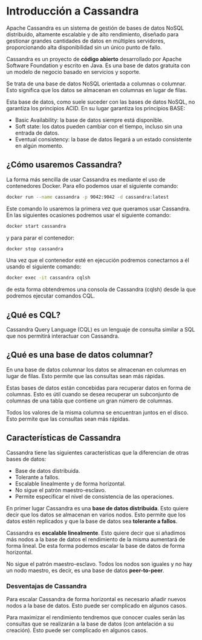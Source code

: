 # Introducción a Cassandra

Apache Cassandra es un sistema de gestión de bases de datos NoSQL distribuido, altamente escalable y de alto rendimiento, diseñado para gestionar grandes cantidades de datos en múltiples servidores, proporcionando alta disponibilidad sin un único punto de fallo.

Cassandra es un proyecto de **código abierto** desarrollado por Apache Software Foundation y escrito en Java. Es una base de datos gratuita con un modelo de negocio basado en servicios y soporte.

Se trata de una base de datos NoSQL orientada a columnas o columnar. Esto significa que los datos se almacenan en columnas en lugar de filas.

Esta base de datos, como suele suceder con las bases de datos NoSQL, no garantiza los principios ACID. En su lugar garantiza los principios BASE:

* Basic Availability: la base de datos siempre está disponible.
* Soft state: los datos pueden cambiar con el tiempo, incluso sin una entrada de datos.
* Eventual consistency: la base de datos llegará a un estado consistente en algún momento.

## ¿Cómo usaremos Cassandra?

La forma más sencilla de usar Cassandra es mediante el uso de contenedores Docker. Para ello podemos usar el siguiente comando:

```bash
docker run --name cassandra -p 9042:9042 -d cassandra:latest
```

Este comando lo usaremos la primera vez que queramos usar Cassandra. En las siguientes ocasiones podremos usar el siguiente comando:

```bash
docker start cassandra
```

y para parar el contenedor:

```bash
docker stop cassandra
```

Una vez que el contenedor esté en ejecución podremos conectarnos a él usando el siguiente comando:

```bash
docker exec -it cassandra cqlsh
```

de esta forma obtendremos una consola de Cassandra (cqlsh) desde la que podremos ejecutar comandos CQL.

## ¿Qué es CQL?

Cassandra Query Language (CQL) es un lenguaje de consulta similar a SQL que nos permitirá interactuar con Cassandra.

## ¿Qué es una base de datos columnar?

En una base de datos columnar los datos se almacenan en columnas en lugar de filas. Esto permite que las consultas sean más rápidas.

Estas bases de datos están concebidas para recuperar datos en forma de columnas. Esto es útil cuando se desea recuperar un subconjunto de columnas de una tabla que contiene un gran número de columnas.

Todos los valores de la misma columna se encuentran juntos en el disco. Esto permite que las consultas sean más rápidas.

## Características de Cassandra

Cassandra tiene las siguientes características que la diferencian de otras bases de datos:

* Base de datos distribuida.
* Tolerante a fallos.
* Escalable linealmente y de forma horizontal.
* No sigue el patrón maestro-esclavo.
* Permite especificar el nivel de consistencia de las operaciones.

En primer lugar Cassandra es una **base de datos distribuida**. Esto quiere decir que los datos se almacenan en varios nodos. Esto permite que los datos estén replicados y que la base de datos sea **tolerante a fallos**.

Cassandra es **escalable linealmente**. Esto quiere decir que si añadimos más nodos a la base de datos el rendimiento de la misma aumentará de forma lineal. De esta forma podemos escalar la base de datos de forma horizontal.

No sigue el patrón maestro-esclavo. Todos los nodos son iguales y no hay un nodo maestro, es decir, es una base de datos **peer-to-peer**.

### Desventajas de Cassandra

Para escalar Cassandra de forma horizontal es necesario añadir nuevos nodos a la base de datos. Esto puede ser complicado en algunos casos.

Para maximizar el rendimiento tendremos que conocer cuales serán las consultas que se realizarán a la base de datos (con antelación a su creación). Esto puede ser complicado en algunos casos.
